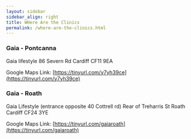 ```yaml
---
layout: sidebar
sidebar_align: right
title: WHere Are the Clinics
permalink: /where-are-the-clinics.html
---
```


### Gaia - Pontcanna

Gaia lifestyle
86 Severn Rd
Cardiff
CF11 9EA

Google Maps Link: [https://tinyurl.com/y7yh39ce](https://tinyurl.com/y7yh39ce)


### Gaia - Roath

Gaia Lifestyle
(entrance opposite 40 Cottrell rd)
Rear of Treharris St
Roath
Cardiff
CF24 3YE

Google Maps Link: [https://tinyurl.com/gaiaroath](https://tinyurl.com/gaiaroath)
